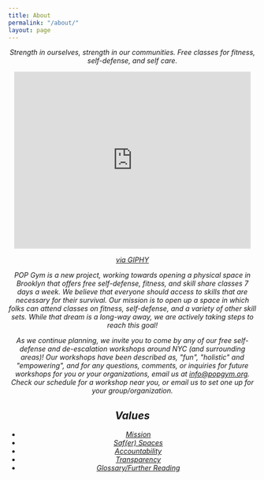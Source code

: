 ```yaml
---
title: About
permalink: "/about/"
layout: page
---
```


<i><center>Strength in ourselves, strength in our communities. Free classes for fitness, self-defense, and self care.

<iframe src="https://giphy.com/embed/EXZMebpgAtrmE" width="480" height="360" frameBorder="0" class="giphy-embed" allowFullScreen></iframe><p><a href="https://giphy.com/gifs/EXZMebpgAtrmE">via GIPHY</a></p>

POP Gym is a new project, working towards opening a physical space in Brooklyn that offers free self-defense, fitness, and skill share classes 7 days a week. We believe that everyone should access to skills that are necessary for their survival. Our mission is to open up a space in which folks can attend classes on fitness, self-defense, and a variety of other skill sets. While that dream is a long-way away, we are actively taking steps to reach this goal!

As we continue planning, we invite you to come by any of our free self-defense and de-escalation workshops around NYC (and surrounding areas)! Our workshops have been described as, "fun", "holistic" and "empowering", and for any questions, comments, or inquiries for future workshops for you or your organizations, email us at [info@popgym.org](mailto:info@popgym.org). Check our schedule for a workshop near you, or email us to set one up for your group/organization.

## Values

* [Mission](mission.md)
* [Saf(er) Spaces](safespace.md)
* [Accountability](accountability.md)
* [Transparency](transparency.md)
* [Glossary/Further Reading](gloss.md)

[ ](http://gph.is/2HSDILA)
 
